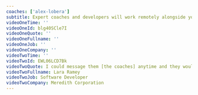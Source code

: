 ```yaml
---
coaches: ['alex-lobera']
subtitle: Expert coaches and developers will work remotely alongside you on real-world React problems a few hours a week so training does not impact too heavily on your work.
videoOneTime: ''
videoOneId: blg40SCle7I
videoOneQuote: ''
videoOneFullname: ''
videoOneJob: ''
videoOneCompany: ''
videoTwoTime: ''
videoTwoId: EWL06LCD7Bk
videoTwoQuote: I could message them [the coaches] anytime and they would come ans answer my questions or any doubt I had, if I was goind the right direction or if I was using the pattern right...
videoTwoFullname: Lara Ramey
videoTwoJob: Software Developer
videoTwoCompany: Meredith Corporation
---
```

